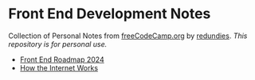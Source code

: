 # Front End Development Notes
Collection of Personal Notes from [freeCodeCamp.org](https://freecodecamp.org) by [redundies](https://github.com/redundies). *This repository is for personal use.*

- [Front End Roadmap 2024](./01-front-end-roadmap/01-01.md)
- [How the Internet Works](./02-how-the-internet-works/02-01.md)